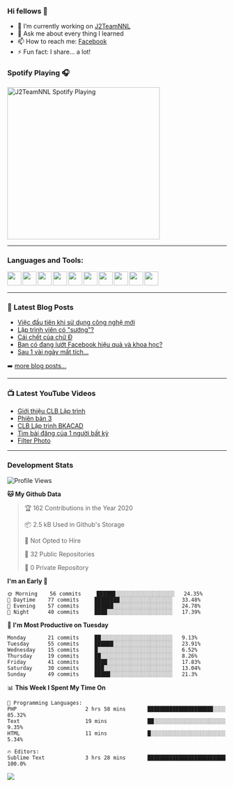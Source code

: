 ### Hi fellows 👋

- 🔭 I’m currently working on [J2TeamNNL]
- 💬 Ask me about every thing I learned
- 📫 How to reach me: [Facebook]
- ⚡ Fun fact: I share... a lot!


### Spotify Playing 🎧
[<img src="https://spotify-playing-git-master.j2teamnnl.vercel.app/api/spotify-playing" alt="J2TeamNNL Spotify Playing" width="350" />](https://open.spotify.com/user/31ghget3jspvgpjwbv5pcwli3smab)

---

### Languages and Tools:
<img align='left' height="32" width="32" src="https://cdn.jsdelivr.net/npm/simple-icons@v3/icons/sublimetext.svg" />
<img align='left' height="32" width="32" src="https://cdn.jsdelivr.net/npm/simple-icons@v3/icons/jetbrains.svg" />
<img align='left' height="32" width="32" src="https://cdn.jsdelivr.net/npm/simple-icons@v3/icons/php.svg" />
<img align='left' height="32" width="32" src="https://cdn.jsdelivr.net/npm/simple-icons@v3/icons/javascript.svg" />
<img align='left' height="32" width="32" src="https://cdn.jsdelivr.net/npm/simple-icons@v3/icons/html5.svg" />
<img align='left' height="32" width="32" src="https://cdn.jsdelivr.net/npm/simple-icons@v3/icons/css3.svg" />
<img align='left' height="32" width="32" src="https://cdn.jsdelivr.net/npm/simple-icons@v3/icons/laravel.svg" />
<img align='left' height="32" width="32" src="https://cdn.jsdelivr.net/npm/simple-icons@v3/icons/mysql.svg" />
<img align='left' height="32" width="32" src="https://cdn.jsdelivr.net/npm/simple-icons@v3/icons/mongodb.svg" />
<img align='left' height="32" width="32" src="https://cdn.jsdelivr.net/npm/simple-icons@v3/icons/mysql.svg" />

<br>
<br>

---

### 📕 Latest Blog Posts
<!-- BLOG-POST-LIST:START -->
- [Việc đầu tiên khi sử dụng công nghệ mới](https://j2teamnnl.blogspot.com/2020/07/viec-au-tien-khi-su-dung-cong-nghe-moi.html)
- [Lập trình viên có "sướng"?](https://j2teamnnl.blogspot.com/2020/03/lap-trinh-vien-co.html)
- [Cái chết của chữ Đ](https://j2teamnnl.blogspot.com/2020/01/cai-chet-cua-chu.html)
- [Bạn có đang lướt Facebook hiệu quả và khoa học?](https://j2teamnnl.blogspot.com/2019/08/ban-co-ang-luot-web-hieu-qua-va-khoa-hoc.html)
- [Sau 1 vài ngày mất tích...](https://j2teamnnl.blogspot.com/2019/08/sau-1-vai-ngay-mat-tich.html)
<!-- BLOG-POST-LIST:END -->
➡️ [more blog posts...](https://j2teamnnl.blogspot.com)

---

### 📺 Latest YouTube Videos
<!-- YOUTUBE:START -->
- [Giới thiệu CLB Lập trình](https://www.youtube.com/watch?v=JL6Rnav6cwQ)
- [Phiên bản 3](https://www.youtube.com/watch?v=4mnEEnLgr2E)
- [CLB Lập trình BKACAD](https://www.youtube.com/watch?v=qBt6Z4il53Y)
- [Tìm bài đăng của 1 người bất kỳ](https://www.youtube.com/watch?v=PyvfvB-l7LA)
- [Filter Photo](https://www.youtube.com/watch?v=5vnjtl5S0Ig)
<!-- YOUTUBE:END -->

---
### Development Stats
<!--START_SECTION:waka-->
![Profile Views](http://img.shields.io/badge/Profile%20Views-13-blue)

**🐱 My Github Data** 

> 🏆 162 Contributions in the Year 2020
 > 
> 📦 2.5 kB Used in Github's Storage 
 > 
> 🚫 Not Opted to Hire
 > 
> 📜 32 Public Repositories
 > 
> 🔑 0 Private Repository 
 > 
**I'm an Early 🐤** 

```text
🌞 Morning    56 commits     ██████░░░░░░░░░░░░░░░░░░░   24.35% 
🌆 Daytime    77 commits     ████████░░░░░░░░░░░░░░░░░   33.48% 
🌃 Evening    57 commits     ██████░░░░░░░░░░░░░░░░░░░   24.78% 
🌙 Night      40 commits     ████░░░░░░░░░░░░░░░░░░░░░   17.39%

```
📅 **I'm Most Productive on Tuesday** 

```text
Monday       21 commits     ██░░░░░░░░░░░░░░░░░░░░░░░   9.13% 
Tuesday      55 commits     ██████░░░░░░░░░░░░░░░░░░░   23.91% 
Wednesday    15 commits     █░░░░░░░░░░░░░░░░░░░░░░░░   6.52% 
Thursday     19 commits     ██░░░░░░░░░░░░░░░░░░░░░░░   8.26% 
Friday       41 commits     ████░░░░░░░░░░░░░░░░░░░░░   17.83% 
Saturday     30 commits     ███░░░░░░░░░░░░░░░░░░░░░░   13.04% 
Sunday       49 commits     █████░░░░░░░░░░░░░░░░░░░░   21.3%

```


📊 **This Week I Spent My Time On** 

```text
💬 Programming Languages: 
PHP                      2 hrs 58 mins       █████████████████████░░░░   85.32% 
Text                     19 mins             ██░░░░░░░░░░░░░░░░░░░░░░░   9.35% 
HTML                     11 mins             █░░░░░░░░░░░░░░░░░░░░░░░░   5.34%

🔥 Editors: 
Sublime Text             3 hrs 28 mins       █████████████████████████   100.0%

```


<!--END_SECTION:waka-->

<img align="left" src="https://github-readme-stats-git-master.j2teamnnl.vercel.app/api?username=J2TeamNNL&show_icons=true&hide_border=true" />


[J2TeamNNL]: https://j2teamnnl.com/
[Facebook]: https://fb.me/j2teamnnl
